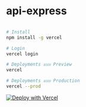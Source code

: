 # api-express

```bash

# Install
npm install -g vercel

# Login
vercel login

# Deployments แบบ Preview
vercel

# Deployments แบบ Production
vercel --prod


```

[![Deploy with Vercel](https://vercel.com/button)](https://vercel.com/new/clone?repository-url=https://github.com/siraphoprmutt/api-express-vercel)
